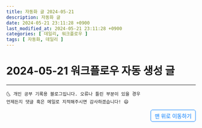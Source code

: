 ```yaml
---
title: 자동화 글 2024-05-21
description: 자동화 글
date: 2024-05-21 23:11:28 +0900
last_modified_at: 2024-05-21 23:11:28 +0900
categories: [ 데일리, 워크플로우 ]
tags: [ 자동화, 데일리 ]
---
```


# 2024-05-21 워크플로우 자동 생성 글

***
    🌜 개인 공부 기록용 블로그입니다. 오류나 틀린 부분이 있을 경우 
    언제든지 댓글 혹은 메일로 지적해주시면 감사하겠습니다! 😄

<a href="#" style="display: inline-block; padding: 5px 10px; color: #007bff; text-decoration: none; border: 0.5px solid #007bff; border-radius: 5px; float: right;">맨 위로 이동하기</a>